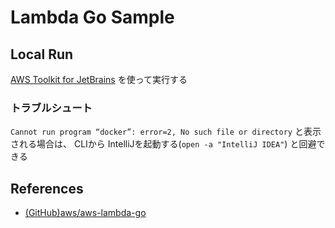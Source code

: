 # Lambda Go Sample

## Local Run

[AWS Toolkit for JetBrains](https://docs.aws.amazon.com/toolkit-for-jetbrains/latest/userguide/welcome.html) を使って実行する

### トラブルシュート

`Cannot run program “docker”: error=2, No such file or directory` と表示される場合は、
CLIから IntelliJを起動する(`open -a "IntelliJ IDEA"`) と回避できる

## References
- [(GitHub)aws/aws-lambda-go](https://github.com/aws/aws-lambda-go)
